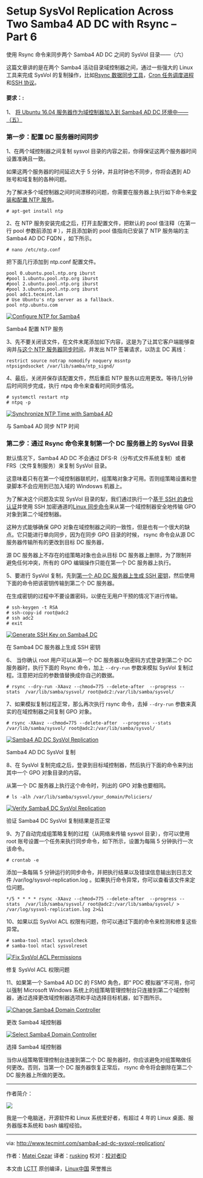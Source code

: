 Setup SysVol Replication Across Two Samba4 AD DC with Rsync – Part 6
============================================================
使用 Rsync 命令来同步两个 Samba4 AD DC 之间的 SysVol 目录——（六）

这篇文章讲的是在两个 Samba4 活动目录域控制器之间，通过一些强大的 Linux 工具来完成 SysVol 的复制操作，比如[Rsync 数据同步工具][2]，[Cron 任务调度进程][3]和[SSH 协议][4]。

#### 要求：:

1、  [将 Ubuntu 16.04 服务器作为域控制器加入到 Samba4 AD DC 环境中——（五）][1]

### 第一步：配置 DC 服务器时间同步

1、在两个域控制器之间复制 sysvol 目录的内容之前，你得保证这两个服务器时间设置准确且一致。

如果这两个服务器的时间延迟大于 5 分钟，并且时钟也不同步，你将会遇到 AD 账号和域复制的各种问题。

为了解决多个域控制器之间时间漂移的问题，你需要在服务器上执行如下命令来[安装和配置 NTP 服务][5]。

```
# apt-get install ntp
```

2、在 NTP 服务安装完成之后，打开主配置文件，把默认的 pool 值注释（在第一行 pool 参数前添加 # ），并且添加新的 pool 值指向已安装了 NTP 服务端的主 Samba4 AD DC FQDN ，如下所示。

```
# nano /etc/ntp.conf
```

把下面几行添加到 ntp.conf 配置文件。

```
pool 0.ubuntu.pool.ntp.org iburst
#pool 1.ubuntu.pool.ntp.org iburst
#pool 2.ubuntu.pool.ntp.org iburst
#pool 3.ubuntu.pool.ntp.org iburst
pool adc1.tecmint.lan
# Use Ubuntu's ntp server as a fallback.
pool ntp.ubuntu.com
```
[
 ![Configure NTP for Samba4](http://www.tecmint.com/wp-content/uploads/2017/01/Configure-NTP-for-Samba4.png) 
][6]

Samba4 配置 NTP 服务

3、先不要关闭该文件，在文件末尾添加如下内容，这是为了让其它客户端能够查询并[与这个 NTP 服务器同步时间][7]，并发出 NTP 签署请求，以防主 DC 离线：

```
restrict source notrap nomodify noquery mssntp
ntpsigndsocket /var/lib/samba/ntp_signd/
```

4、最后，关闭并保存该配置文件，然后重启 NTP 服务以应用更改。等待几分钟后时间同步完成，执行 ntpq 命令来查看时间同步情况。

```
# systemctl restart ntp
# ntpq -p
```
[
 ![Synchronize NTP Time with Samba4 AD](http://www.tecmint.com/wp-content/uploads/2017/01/Synchronize-Time.png) 
][8]

与 Samba4 AD 同步 NTP 时间

### 第二步：通过 Rsync 命令来复制第一个 DC 服务器上的 SysVol 目录

默认情况下，Samba4 AD DC 不会通过 DFS-R（分布式文件系统复制）或者 FRS（文件复制服务）来复制 SysVol 目录。

这意味着只有在第一个域控制器联机时，组策略对象才可用。否则组策略设置和登录脚本不会应用到已加入域的 Windosws 机器上。

为了解决这个问题及实现 SysVol 目录的犁，我们通过执行一个[基于 SSH 的身份认证][10]并使用 SSH 加密通道的[Linux 同步命令][9]来从第一个域控制器安全地传输 GPO 对象到第二个域控制器。

这种方式能够确保 GPO 对象在域控制器之间的一致性，但是也有一个很大的缺点。它只能进行单向同步，因为在同步 GPO 目录的时候， rsync 命令会从源 DC 服务器传输所有的更改到目标 DC 服务器，

源 DC 服务器上不存在的组策略对象也会从目标 DC 服务器上删除，为了限制并避免任何冲突，所有的 GPO 编辑操作只能在第一个 DC 服务器上执行。

5、要进行 SysVol 复制，先到[第一个 AD DC 服务器上生成 SSH 密钥][11]，然后使用下面的命令把该密钥传输到第二个 DC 服务器。

在生成密钥的过程中不要设置密码，以便在无用户干预的情况下进行传输。

```
# ssh-keygen -t RSA  
# ssh-copy-id root@adc2  
# ssh adc2 
# exit 
```
[
 ![Generate SSH Key on Samba4 DC](http://www.tecmint.com/wp-content/uploads/2017/01/Generate-SSH-Key.png) 
][12]

在 Samba4 DC 服务器上生成 SSH 密钥

6、 当你确认 root 用户可以从第一个 DC 服务器以免密码方式登录到第二个 DC 服务器时，执行下面的 Rsync 命令，加上 `--dry-run` 参数来模拟 SysVol 复制过程。注意把对应的参数值替换成你自己的数据。

```
# rsync --dry-run -XAavz --chmod=775 --delete-after  --progress --stats  /var/lib/samba/sysvol/ root@adc2:/var/lib/samba/sysvol/
```

7、如果模拟复制过程正常，那么再次执行 rsync 命令，去掉 `--dry-run` 参数来真实的在域控制器之间复制 GPO 对象。
```
# rsync -XAavz --chmod=775 --delete-after  --progress --stats  /var/lib/samba/sysvol/ root@adc2:/var/lib/samba/sysvol/
```
[
 ![Samba4 AD DC SysVol Replication](http://www.tecmint.com/wp-content/uploads/2017/01/SysVol-Replication-for-Samba4-DC.png) 
][13]

Samba4 AD DC SysVol 复制

8、在 SysVol 复制完成之后，登录到目标域控制器，然后执行下面的命令来列出其中一个 GPO 对象目录的内容。

从第一个 DC 服务器上执行这个命令时，列出的 GPO 对象也要相同。

```
# ls -alh /var/lib/samba/sysvol/your_domain/Policiers/
```
[
 ![Verify Samba4 DC SysVol Replication](http://www.tecmint.com/wp-content/uploads/2017/01/Verify-Samba4-DC-SysVol-Replication.png) 
][14]

验证 Samba4 DC SysVol 复制结果是否正常

9、为了自动完成组策略复制的过程（从网络来传输 sysvol 目录），你可以使用 root 账号设置一个任务来执行同步命令，如下所示，设置为每隔 5 分钟执行一次该命令。

```
# crontab -e 
```

添加一条每隔 5 分钟运行的同步命令，并把执行结果以及错误信息输出到日志文件 /var/log/sysvol-replication.log 。如果执行命令异常，你可以查看该文件来定位问题。

```
*/5 * * * * rsync -XAavz --chmod=775 --delete-after  --progress --stats  /var/lib/samba/sysvol/ root@adc2:/var/lib/samba/sysvol/ > /var/log/sysvol-replication.log 2>&1
```

10、如果以后 SysVol ACL 权限有问题，你可以通过下面的命令来检测和修复这些异常。

```
# samba-tool ntacl sysvolcheck
# samba-tool ntacl sysvolreset
```
[
 ![Fix SysVol ACL Permissions](http://www.tecmint.com/wp-content/uploads/2017/01/Fix-SysVol-ACL-Permissions.png) 
][15]

修复 SysVol ACL 权限问题

11、如果第一个 Samba4 AD DC 的 FSMO 角色，即“ PDC 模拟器”不可用，你可以强制 Microsoft Windows 系统上的组策略管理控制台只连接到第二个域控制器，通过选择更改域控制器选项和手动选择目标机器，如下图所示。

[
 ![Change Samba4 Domain Controller](http://www.tecmint.com/wp-content/uploads/2017/01/Change-Samba4-Domain-Controller.png) 
][16]

更改 Samba4 域控制器

[
 ![Select Samba4 Domain Controller](http://www.tecmint.com/wp-content/uploads/2017/01/Select-Samba4-Domain-Controller.png) 
][17]


选择 Samba4 域控制器

当你从组策略管理控制台连接到第二个 DC 服务器时，你应该避免对组策略做任何更改。否则，当第一个 DC 服务器恢复正常后， rsync 命令将会删除在第二个 DC 服务器上所做的更改。

--------------------------------------------------------------------------------

作者简介：

![](http://2.gravatar.com/avatar/be16e54026c7429d28490cce41b1e157?s=128&d=blank&r=g)

我是一个电脑迷，开源软件和 Linux 系统爱好者，有超过 4 年的 Linux 桌面、服务器版本系统和 bash 编程经验。

--------------------------------------------------------------------------------

via: http://www.tecmint.com/samba4-ad-dc-sysvol-replication/

作者：[Matei Cezar][a]
译者：[rusking](https://github.com/rusking)
校对：[校对者ID](https://github.com/校对者ID)

本文由 [LCTT](https://github.com/LCTT/TranslateProject) 原创编译，[Linux中国](https://linux.cn/) 荣誉推出

[a]:http://www.tecmint.com/author/cezarmatei/
[1]:http://www.tecmint.com/join-additional-ubuntu-dc-to-samba4-ad-dc-failover-replication/
[2]:http://www.tecmint.com/rsync-local-remote-file-synchronization-commands/
[3]:http://www.tecmint.com/11-cron-scheduling-task-examples-in-linux/
[4]:http://www.tecmint.com/5-best-practices-to-secure-and-protect-ssh-server/
[5]:http://www.tecmint.com/install-and-configure-ntp-server-client-in-debian/
[6]:http://www.tecmint.com/wp-content/uploads/2017/01/Configure-NTP-for-Samba4.png
[7]:http://www.tecmint.com/how-to-synchronize-time-with-ntp-server-in-ubuntu-linux-mint-xubuntu-debian/
[8]:http://www.tecmint.com/wp-content/uploads/2017/01/Synchronize-Time.png
[9]:http://www.tecmint.com/rsync-local-remote-file-synchronization-commands/
[10]:http://www.tecmint.com/ssh-passwordless-login-using-ssh-keygen-in-5-easy-steps/
[11]:http://www.tecmint.com/ssh-passwordless-login-using-ssh-keygen-in-5-easy-steps/
[12]:http://www.tecmint.com/wp-content/uploads/2017/01/Generate-SSH-Key.png
[13]:http://www.tecmint.com/wp-content/uploads/2017/01/SysVol-Replication-for-Samba4-DC.png
[14]:http://www.tecmint.com/wp-content/uploads/2017/01/Verify-Samba4-DC-SysVol-Replication.png
[15]:http://www.tecmint.com/wp-content/uploads/2017/01/Fix-SysVol-ACL-Permissions.png
[16]:http://www.tecmint.com/wp-content/uploads/2017/01/Change-Samba4-Domain-Controller.png
[17]:http://www.tecmint.com/wp-content/uploads/2017/01/Select-Samba4-Domain-Controller.png
